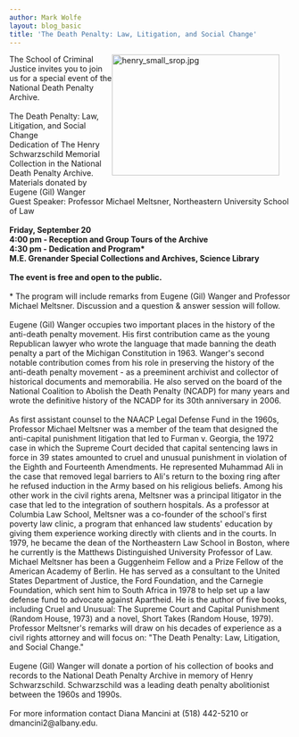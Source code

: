 ```yaml
---
author: Mark Wolfe
layout: blog_basic
title: 'The Death Penalty: Law, Litigation, and Social Change'
---
```

<div class="entry-body">
<p><img alt="henry_small_srop.jpg" class="mt-image-left" height="217" src="{{ site.url }}/posts-img/henry_small_srop.jpg" style="float: right; margin: 0 20px 20px 0;" width="300">The School of Criminal Justice invites you to join us for a special event of the National Death Penalty Archive.<br/>
<br/>
The Death Penalty: Law, Litigation, and Social Change<br/>
Dedication of The Henry Schwarzschild Memorial Collection in the National Death Penalty Archive.<br/>
Materials donated by Eugene (Gil) Wanger<br/>
Guest Speaker: Professor Michael Meltsner, Northeastern University School of Law<br/>
<br/>
<strong>Friday, September 20<br/>
4:00 pm - Reception and Group Tours of the Archive<br/>
4:30 pm - Dedication and Program* <br/>
M.E. Grenander Special Collections and Archives, Science Library</strong><br/>
<br/>
<strong>The event is free and open to the public.</strong><br/>
<br/>
* The program will include remarks from Eugene (Gil) Wanger and Professor Michael Meltsner. Discussion and a question &amp; answer session will follow.<br/>
<br/>
Eugene (Gil) Wanger occupies two important places in the history of the anti-death penalty movement. His first contribution came as the young Republican lawyer who wrote the language that made banning the death penalty a part of the Michigan Constitution in 1963. Wanger's second notable contribution comes from his role in preserving the history of the anti-death penalty movement - as a preeminent archivist and collector of historical documents and memorabilia. He also served on the board of the National Coalition to Abolish the Death Penalty (NCADP) for many years and wrote the definitive history of the NCADP for its 30th anniversary in 2006.<br/>
<br/>
As first assistant counsel to the NAACP Legal Defense Fund in the 1960s, Professor Michael Meltsner was a member of the team that designed the anti-capital punishment litigation that led to Furman v. Georgia, the 1972 case in which the Supreme Court decided that capital sentencing laws in force in 39 states amounted to cruel and unusual punishment in violation of the Eighth and Fourteenth Amendments. He represented Muhammad Ali in the case that removed legal barriers to Ali's return to the boxing ring after he refused induction in the Army based on his religious beliefs.  Among his other work in the civil rights arena, Meltsner was a principal litigator in the case that led to the integration of southern hospitals. As a professor at Columbia Law School, Meltsner was a co-founder of the school's first poverty law clinic, a program that enhanced law students' education by giving them experience working directly with clients and in the courts. In 1979, he became the dean of the Northeastern Law School in Boston, where he currently is the Matthews Distinguished University Professor of Law. Michael Meltsner has been a Guggenheim Fellow and a Prize Fellow of the American Academy of Berlin. He has served as a consultant to the United States Department of Justice, the Ford Foundation, and the Carnegie Foundation, which sent him to South Africa in 1978 to help set up a law defense fund to advocate against Apartheid. He is the author of five books, including Cruel and Unusual: The Supreme Court and Capital Punishment (Random House, 1973) and a novel, Short Takes (Random House, 1979).  Professor Meltsner's remarks will draw on his decades of experience as a civil rights attorney and will focus on: "The Death Penalty: Law, Litigation, and Social Change."<br/>
<br/>
Eugene (Gil) Wanger will donate a portion of his collection of books and records to the National Death Penalty Archive in memory of Henry Schwarzschild. Schwarzschild was a leading death penalty abolitionist between the 1960s and 1990s.<br/>
<br/>
For more information contact Diana Mancini at (518) 442-5210 or dmancini2@albany.edu.<br/>
</img></p>
</div>